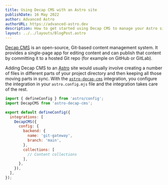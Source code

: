```yaml
---
title: Using Decap CMS with an Astro site
publishDate: 16 May 2022
author: Advanced Astro
authorURL: https://advanced-astro.dev
description: How to get started using Decap CMS to manage your Astro site’s content
layout: ../../layouts/BlogPost.astro
---
```

[Decap CMS](https://decapcms.org/) is an open-source, Git-based content management system.
It provides a single-page app for editing content and can publish that content by committing it to a hosted Git repo (for example on GitHub or GitLab).

Adding Decap CMS to an [Astro](https://astro.build/) site would usually involve creating a number of files in different parts of your project directory and then keeping all those moving parts in sync. With the [`astro-decap-cms`](https://github.com/advanced-astro/astro-decap-cms/) integration, you configure the integration in your `astro.config.mjs` file and the integration takes care of the rest.

```javascript
import { defineConfig } from 'astro/config';
import DecapCMS from 'astro-decap-cms';

export default defineConfig({
  integrations: [
    DecapCMS({
      config: {
        backend: {
          name: 'git-gateway',
          branch: 'main',
        },
        collections: [
          // Content collections
        ],
      },
    }),
  ],
});
```
